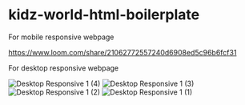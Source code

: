 # kidz-world-html-boilerplate
For mobile responsive webpage

https://www.loom.com/share/21062772557240d6908ed5c96b6fcf31

For desktop responsive webpage

![Desktop Responsive 1 (4)](https://github.com/pradeepkumar28302/kidz-world-html-boilerplate/assets/98541388/96077c70-3f50-412f-ad58-6db18db25351)
![Desktop Responsive 1 (3)](https://github.com/pradeepkumar28302/kidz-world-html-boilerplate/assets/98541388/d14b6865-33f1-4ee1-8f35-7659b750d361)
![Desktop Responsive 1 (2)](https://github.com/pradeepkumar28302/kidz-world-html-boilerplate/assets/98541388/cb71b2fc-33c1-4f0b-adab-b58f566d6a68)
![Desktop Responsive 1 (1)](https://github.com/pradeepkumar28302/kidz-world-html-boilerplate/assets/98541388/da9ce69e-c7a2-4053-bdb6-c8f72eb4afba)
